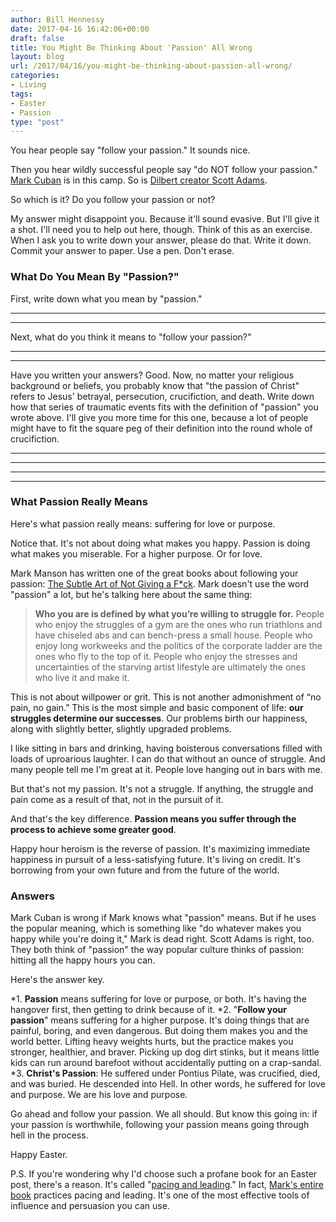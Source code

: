 ```yaml
---
author: Bill Hennessy
date: 2017-04-16 16:42:06+00:00
draft: false
title: You Might Be Thinking About 'Passion' All Wrong
layout: blog
url: /2017/04/16/you-might-be-thinking-about-passion-all-wrong/
categories:
- Living
tags:
- Easter
- Passion
type: "post"
---
```


You hear people say "follow your passion." It sounds nice.

Then you hear wildly successful people say "do NOT follow your passion." [Mark Cuban](https://genius.com/Mark-cuban-dont-follow-your-passion-follow-your-effort-annotated) is in this camp. So is [Dilbert creator Scott Adams](https://blog.dilbert.com/post/102964918511/follow-your-passion).

So which is it? Do you follow your passion or not?

My answer might disappoint you. Because it'll sound evasive. But I'll give it a shot. I'll need you to help out here, though. Think of this as an exercise. When I ask you to write down your answer, please do that. Write it down. Commit your answer to paper. Use a pen. Don't erase.



### What Do You Mean By "Passion?"



First, write down what you mean by "passion."



* * *





* * *



Next, what do you think it means to "follow your passion?"



* * *





* * *



Have you written your answers? Good. Now, no matter your religious background or beliefs, you probably know that "the passion of Christ" refers to Jesus' betrayal, persecution, crucifiction, and death. Write down how that series of traumatic events fits with the definition of "passion" you wrote above. I'll give you more time for this one, because a  lot of people might have to fit the square peg of their definition into the round whole of crucifiction.



* * *





* * *





* * *





* * *





### What Passion Really Means



Here's what passion really means: suffering for love or purpose.

Notice that. It's not about doing what makes you happy. Passion is doing what makes you miserable. For a higher purpose. Or for love.

Mark Manson has written one of the great books about following your passion: [The Subtle Art of Not Giving a F*ck](https://amzn.to/2oB4Llz). Mark doesn't use the word "passion" a lot, but he's talking here about the same thing:



> **Who you are is defined by what you’re willing to struggle for.** People who enjoy the struggles of a gym are the ones who run triathlons and have chiseled abs and can bench-press a small house. People who enjoy long workweeks and the politics of the corporate ladder are the ones who fly to the top of it. People who enjoy the stresses and uncertainties of the starving artist lifestyle are ultimately the ones who live it and make it.

This is not about willpower or grit. This is not another admonishment of “no pain, no gain.” This is the most simple and basic component of life: **our struggles determine our successes**. Our problems birth our happiness, along with slightly better, slightly upgraded problems.



I like sitting in bars and drinking, having boisterous conversations filled with loads of uproarious laughter. I can do that without an ounce of struggle. And many people tell me I'm great at it. People love hanging out in bars with me.

But that's not my passion. It's not a struggle. If anything, the struggle and pain come as a result of that, not in the pursuit of it.

And that's the key difference. **Passion means you suffer through the process to achieve some greater good**.

Happy hour heroism is the reverse of passion. It's maximizing immediate happiness in pursuit of a less-satisfying future. It's living on credit. It's borrowing from your own future and from the future of the world.



### Answers



Mark Cuban is wrong if Mark knows what "passion" means. But if he uses the popular meaning, which is something like "do whatever makes you happy while you're doing it," Mark is dead right. Scott Adams is right, too. They both think of "passion" the way popular culture thinks of passion: hitting all the happy hours you can.

Here's the answer key.




*1. **Passion** means suffering for love or purpose, or both. It's having the hangover first, then getting to drink because of it.
*2. "**Follow your passion**" means suffering for a higher purpose. It's doing things that are painful, boring, and even dangerous. But doing them makes you and the world better. Lifting heavy weights hurts, but the practice makes you stronger, healthier, and braver. Picking up dog dirt stinks, but it means little kids can run around barefoot without accidentally putting on a crap-sandal.
*3. **Christ's Passion**: He suffered under Pontius Pilate, was crucified, died, and was buried. He descended into Hell. In other words, he suffered for love and purpose. We are his love and purpose.


Go ahead and follow your passion. We all should. But know this going in: if your passion is worthwhile, following your passion means going through hell in the process.

Happy Easter.

P.S. If you're wondering why I'd choose such a profane book for an Easter post, there's a reason. It's called "[pacing and leading](https://nlppod.com/real-world-applications-of-pacing-and-leading/)." In fact, [Mark's entire book](https://amzn.to/2oB4Llz) practices pacing and leading. It's one of the most effective tools of influence and persuasion you can use.
